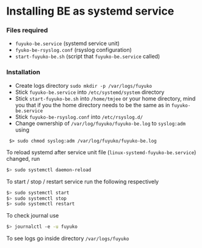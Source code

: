 # Installing BE as systemd service

### Files required
* `fuyuko-be.service` (systemd service unit)
* `fyuko-be-rsyslog.conf` (rsyslog configuration)
* `start-fuyuko-be.sh` (script that `fuyuko-be.service` called)

### Installation

* Create logs directory `sudo mkdir -p /var/logs/fuyuko`
* Stick `fuyuko-be.service` into `/etc/systemd/system` directory
* Stick `start-fuyuko-be.sh` into `/home/tmjee` or your home directory, mind you that if you the home directory needs to be the same as in `fuyuko-be.service`
* Stick `fuyuko-be-rsyslog.conf` into `/etc/rsyslog.d/`
* Change ownership of `/var/log/fuyuko/fuyuko-be.log` to `syslog:adm` using
```
 $> sudo chmod syslog:adm /var/log/fuyuko/fuyuko-be.log
```

To reload systemd after service unit file (`linux-systemd-fuyuko-be.service`) changed, run
```bash
$> sudo systemctl daemon-reload
```

To start / stop / restart service run the following respectively
```bash
$> sudo systemctl start
$> sudo systemctl stop 
$> sudo systemctl restart
```

To check journal use 
```bash
$> journalctl -e -u fuyuko
```

To see logs go inside directory `/var/logs/fuyuko`
